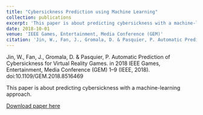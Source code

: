 ```yaml
---
title: "Cybersickness Prediction using Machine Learning"
collection: publications
excerpt: 'This paper is about predicting cybersickness with a machine-learning approach.'
date: 2018-10-01
venue: 'IEEE Games, Entertainment, Media Conference (GEM)'
citation: 'Jin, W., Fan, J., Gromala, D. & Pasquier, P. Automatic Prediction of Cybersickness for Virtual Reality Games. in 2018 IEEE Games, Entertainment, Media Conference (GEM) 1–9 (IEEE, 2018). doi:10.1109/GEM.2018.8516469'
---
```


Jin, W., Fan, J., Gromala, D. & Pasquier, P. Automatic Prediction of Cybersickness for Virtual Reality Games. in 2018 IEEE Games, Entertainment, Media Conference (GEM) 1–9 (IEEE, 2018). doi:10.1109/GEM.2018.8516469

This paper is about predicting cybersickness with a machine-learning approach.

[Download paper here](http://weinajin.github.io/files/cybersickness_ml_JIN.pdf)
